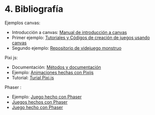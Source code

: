 # 4. Bibliografía

Ejemplos canvas:

* Introducción a canvas: [Manual de introducción a canvas](http://www.jesrey.hol.es/DOCS/HTML5/manual-canvas-html5.pdf)
* Primer ejemplo: [Tutoriales y Códigos de creación de juegos usando canvas](https://github.com/joshuape)
* Segundo ejemplo: [Repositorio de videjuego monstruo](https://github.com/lostdecade/simple_canvas_game.git)

Pixi js:

* Documentación: [Métodos y documentación](http://pixijs.github.io/docs/)
* Ejemplo: [Animaciones hechas con Pixijs](http://pixijs.github.io/examples/#/basics)
* Tutorial: [Turial Pixi.js](https://github.com/kittykatattack/learningPixi.git)

Phaser :

* Ejemplo: [Juego hecho con Phaser](http://codepen.io/photonstorm/pen/PwOjPr?editors=001)
* [Juegos hechos con Phaser](http://pgl.ilinov.eu/)
* [Juego hecho con Phaser](http://codepen.io/photonstorm/pen/NPMRaq?editors=001)

